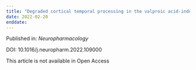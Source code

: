 ```yaml
---
title: "Degraded cortical temporal processing in the valproic acid-induced rat model of autism."
date: 2022-02-20
enddate:
---
```


Published in: *Neuropharmacology*

DOI: 10.1016/j.neuropharm.2022.109000

This article is not available in Open Access


